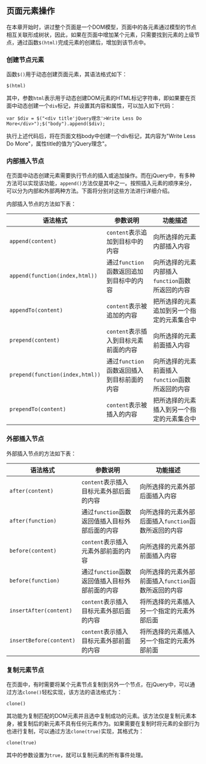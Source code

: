 ## 页面元素操作

在本章开始时，讲过整个页面是一个DOM模型，页面中的各元素通过模型的节点相互关联形成树状，因此，如果在页面中增加某个元素，只需要找到元素的上级节点，通过函数`$(html)`完成元素的创建后，增加到该节点中。


### 创建节点元素

函数`$()`用于动态创建页面元素，其语法格式如下：
```jquery
$(html)
```
其中，参数`html`表示用于动态创建DOM元素的HTML标记字符串，即如果要在页面中动态创建一个`div`标记，并设置其内容和属性，可以加入如下代码：
```jquery
var $div = $("<div title'jQuery理念'>Write Less Do More</div>");$("body").append($div);
```
执行上述代码后，将在页面文档body中创建一个div标记，其内容为"Write Less Do More"，属性title的值为"jQuery理念"。


### 内部插入节点

在页面中动态创建元素需要执行节点的插入或追加操作。而在jQuery中，有多种方法可以实现该功能，`append()`方法仅是其中之一。按照插入元素的顺序来分，可以分为内部和外部两种方法。下面将分别对这些方法进行详细介绍。

内部插入节点的方法如下表：

|语法格式|参数说明|功能描述|
|---|---|---|
|`append(content)`|`content`表示追加到目标中的内容|向所选择的元素内部插入内容|
|`append(function(index,html))`|通过`function`函数返回追加到目标中的内容|向所选择的元素内部插入`function`函数所返回的内容|
|`appendTo(content)`|`content`表示被追加的内容|把所选择的元素追加到另一个指定的元素集合中|
|`prepend(content)`|`content`表示插入到目标元素前面的内容|向所选择的元素前面插入内容|
|`prepend(function(index,html))`|通过`function`函数返回插入到目标前面的内容|向所选择的元素前面插入`function`函数所返回的内容|
|`prependTo(content)`|`content`表示被插入的内容|把所选择的元素插入到另一个指定的元素集合中|

### 外部插入节点

外部插入节点的方法如下表：

|语法格式|参数说明|功能描述|
|---|---|---|
|`after(content)`|`content`表示插入目标元素外部后面的内容|向所选择的元素外部后面插入内容|
|`after(function)`|通过`function`函数返回值插入目标外部后面的内容|向所选择的元素外部后面插入`function`函数所返回的内容|
|`before(content)`|`content`表示插入元素外部前面的内容|向所选择的元素外部前面插入内容|
|`before(function)`|通过`function`函数返回值插入目标外部前面的内容|向所选择的元素外部前面插入`function`函数所返回的内容|
|`insertAfter(content)`|`content`表示插入目标元素外部后面的内容|将所选择的元素插入另一个指定的元素外部后面|
|`insertBefore(content)`|`content`表示插入目标元素外部前面的内容|将所选择的元素插入另一个指定的元素外部前面|


### 复制元素节点

在页面中，有时需要将某个元素节点复制到另外一个节点，在jQuery中，可以通过方法`clone()`轻松实现，该方法的语法格式为：
```jquery
clone()
```
其功能为复制匹配的DOM元素并且选中复制成功的元素。该方法仅是复制元素本身，被复制后的新元素不具有任何元素作为。如果需要在复制时将元素的全部行为也进行复制，可以通过方法`clone(true)`实现，其格式为：
```jquery
clone(true)
```
其中的参数设置为`true`，就可以复制元素的所有事件处理。


